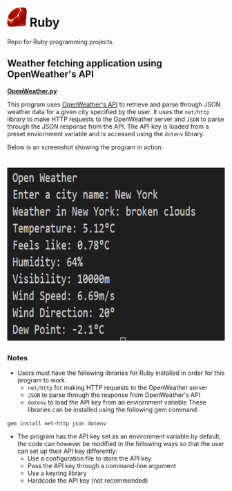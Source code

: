 <h1>
  <img src="https://github.com/joshfarias/Ruby/raw/main/images/ruby-logo.png" alt="ruby logo" height="45">
  Ruby
</h1>
Repo for Ruby programming projects.

## Weather fetching application using OpenWeather's API
**[OpenWeather.py](https://github.com/joshfarias/Ruby/blob/main/src/OpenWeather.rb)**

This program uses [OpenWeather's API](https://openweathermap.org/api) to retrieve and parse through JSON weather data for a given city specified by the user. It uses the `net/http` library to make HTTP requests to the OpenWeather server and `JSON` to parse through the JSON response from the API. The API key is loaded from a preset enviornment variable and is accessed using the `dotenv` library.

Below is an screenshot showing the program in action:

<h1>
<img src="https://github.com/joshfarias/Ruby/blob/main/images/openweather.png" alt="openweather" height="400">
</h1>

### Notes
- Users must have the following libraries for Ruby installed in order for this program to work.
  - `net/http` for making HTTP requests to the OpenWeather server
  - `JSON` to parse through the response from OpenWeather's API
  - `dotenv` to load the API key from an enviornment variable
These libraries can be installed using the following gem command: 

`gem install net-http json dotenv`

- The program has the API key set as an environment variable by default, the code can however be modified in the following ways so that the user can set up their API key differently:
  - Use a configuration file to store the API key
  - Pass the API key through a command-line argument
  - Use a keyring library
  - Hardcode the API key (not recommended)
